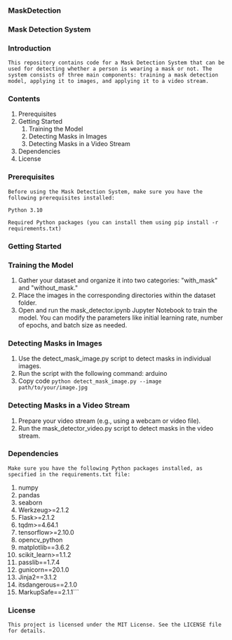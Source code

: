 ### MaskDetection ###

### Mask Detection System ###
### Introduction ###
```This repository contains code for a Mask Detection System that can be used for detecting whether a person is wearing a mask or not. The system consists of three main components: training a mask detection model, applying it to images, and applying it to a video stream.```

### Contents ###
1) Prerequisites
2) Getting Started
   1) Training the Model
   2) Detecting Masks in Images
   3) Detecting Masks in a Video Stream
3) Dependencies
4) License

### Prerequisites ###
```Before using the Mask Detection System, make sure you have the following prerequisites installed:```

```Python 3.10```

```Required Python packages (you can install them using pip install -r requirements.txt)```

### Getting Started ###
### Training the Model
1) Gather your dataset and organize it into two categories: "with_mask" and "without_mask."
2) Place the images in the corresponding directories within the dataset folder.
3) Open and run the mask_detector.ipynb Jupyter Notebook to train the model. You can modify the parameters like initial learning rate, number of epochs, and batch size as needed.

### Detecting Masks in Images ###
1) Use the detect_mask_image.py script to detect masks in individual images.
2) Run the script with the following command:
arduino
3) Copy code
```python detect_mask_image.py --image path/to/your/image.jpg```

### Detecting Masks in a Video Stream ###
1) Prepare your video stream (e.g., using a webcam or video file).
2) Run the mask_detector_video.py script to detect masks in the video stream.

### Dependencies ###
```Make sure you have the following Python packages installed, as specified in the requirements.txt file:```

1) numpy
2) pandas
3) seaborn
4) Werkzeug>=2.1.2
5) Flask>=2.1.2
6) tqdm>=4.64.1
7) tensorflow>=2.10.0
8) opencv_python
9) matplotlib==3.6.2
10) scikit_learn>=1.1.2
11) passlib==1.7.4
12) gunicorn==20.1.0
13) Jinja2==3.1.2
14) itsdangerous==2.1.0
15) MarkupSafe==2.1.1```

### License ###
```This project is licensed under the MIT License. See the LICENSE file for details.```